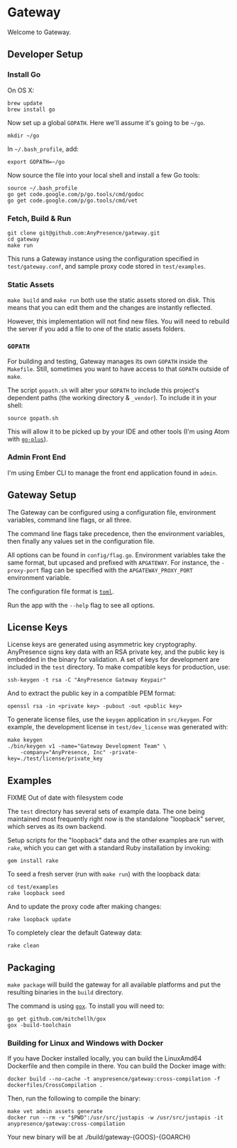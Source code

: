 # Gateway

Welcome to Gateway.

## Developer Setup

### Install Go

On OS X:

    brew update
    brew install go

Now set up a global `GOPATH`. Here we'll assume it's going to be `~/go`.

    mkdir ~/go

In `~/.bash_profile`, add:

    export GOPATH=~/go

Now source the file into your local shell and install a few Go tools:

    source ~/.bash_profile
    go get code.google.com/p/go.tools/cmd/godoc
    go get code.google.com/p/go.tools/cmd/vet

### Fetch, Build & Run

    git clone git@github.com:AnyPresence/gateway.git
    cd gateway
    make run

This runs a Gateway instance using the configuration specified in
`test/gateway.conf`, and sample proxy code stored in `test/examples`.

### Static Assets

`make build` and `make run` both use the static assets stored on disk. This
means that you can edit them and the changes are instantly reflected.

However, this implementation will not find new files. You will need to rebuild
the server if you add a file to one of the static assets folders.

### `GOPATH`

For building and testing, Gateway manages its own `GOPATH` inside the
`Makefile`. Still, sometimes you want to have access to that `GOPATH` outside
of `make`.

The script `gopath.sh` will alter your `GOPATH` to include this project's
dependent paths (the working directory & `_vendor`). To include it in your
shell:

	source gopath.sh

This will allow it to be picked up by your IDE and other tools (I'm using Atom
with [`go-plus`](https://atom.io/packages/go-plus)).

### Admin Front End

I'm using Ember CLI to manage the front end application found in `admin`.

## Gateway Setup

The Gateway can be configured using a configuration file, environment
variables, command line flags, or all three.

The command line flags take precedence, then the environment variables, then
finally any values set in the configuration file.

All options can be found in `config/flag.go`. Environment variables take the
same format, but upcased and prefixed with `APGATEWAY`. For instance, the
`-proxy-port` flag can be specified with the `APGATEWAY_PROXY_PORT` environment
variable.

The configuration file format is [`toml`](https://github.com/toml-lang/toml).

Run the app with the `--help` flag to see all options.

## License Keys

License keys are generated using asymmetric key cryptography. AnyPresence signs
key data with an RSA private key, and the public key is embedded in the binary
for validation. A set of keys for development are included in the `test`
directory. To make compatible keys for production, use:

	ssh-keygen -t rsa -C "AnyPresence Gateway Keypair"

And to extract the public key in a compatible PEM format:

	openssl rsa -in <private key> -pubout -out <public key>

To generate license files, use the `keygen` application in `src/keygen`. For
example, the development license in `test/dev_license` was generated with:

    make keygen
    ./bin/keygen v1 -name="Gateway Development Team" \
	    -company="AnyPresence, Inc" -private-key=./test/license/private_key

## Examples

FIXME Out of date with filesystem code

The `test` directory has several sets of example data. The one being maintained
most frequently right now is the standalone "loopback" server, which serves as
its own backend.

Setup scripts for the "loopback" data and the other examples are run with
`rake`, which you can get with a standard Ruby installation by invoking:

    gem install rake

To seed a fresh server (run with `make run`) with the loopback data:

	cd test/examples
	rake loopback seed

And to update the proxy code after making changes:

    rake loopback update

To completely clear the default Gateway data:

    rake clean


## Packaging

`make package` will build the gateway for all available platforms and put the
resulting binaries in the `build` directory.

The command is using [`gox`](https://github.com/mitchellh/gox). To install you
will need to:

	go get github.com/mitchellh/gox
	gox -build-toolchain

### Building for Linux and Windows with Docker

If you have Docker installed locally, you can build the LinuxAmd64 Dockerfile and then compile in there. You can build the Docker image with:

    docker build --no-cache -t anypresence/gateway:cross-compilation -f dockerfiles/CrossCompilation .

Then, run the following to compile the binary:

    make vet admin assets generate
    docker run --rm -v "$PWD":/usr/src/justapis -w /usr/src/justapis -it anypresence/gateway:cross-compilation

Your new binary will be at ./build/gateway-{GOOS}-{GOARCH}
